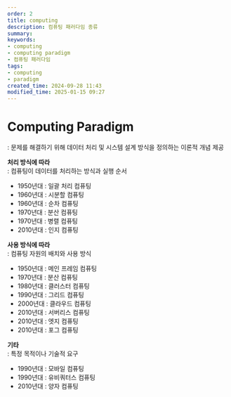 ```yaml
---
order: 2
title: computing
description: 컴퓨팅 패러다임 종류
summary:
keywords:
- computing
- computing paradigm
- 컴퓨팅 패러다임
tags:
- computing
- paradigm
created_time: 2024-09-28 11:43
modified_time: 2025-01-15 09:27
---
```


# Computing Paradigm
: 문제를 해결하기 위해 데이터 처리 및 시스템 설계 방식을 정의하는 이론적 개념 제공  

**처리 방식에 따라**  
: 컴퓨팅이 데이터를 처리하는 방식과 실행 순서

- 1950년대 : 일괄 처리 컴퓨팅
- 1960년대 : 시분할 컴퓨팅
- 1960년대 : 순차 컴퓨팅
- 1970년대 : 분산 컴퓨팅
- 1970년대 : 병렬 컴퓨팅
- 2010년대 : 인지 컴퓨팅


**사용 방식에 따라**  
: 컴퓨팅 자원의 배치와 사용 방식

- 1950년대 : 메인 프레임 컴퓨팅
- 1970년대 : 분산 컴퓨팅
- 1980년대 : 클러스터 컴퓨팅
- 1990년대 : 그리드 컴퓨팅
- 2000년대 : 클라우드 컴퓨팅
- 2010년대 : 서버리스 컴퓨팅
- 2010년대 : 엣지 컴퓨팅
- 2010년대 : 포그 컴퓨팅


**기타**  
: 특정 목적이나 기술적 요구  

- 1990년대 : 모바일 컴퓨팅
- 1990년대 : 유비쿼터스 컴퓨팅
- 2010년대 : 양자 컴퓨팅
